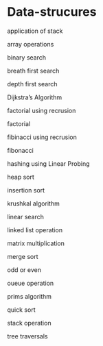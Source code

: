 # Data-strucures

application of stack

array operations

binary search

breath first search

depth first search

Dijkstra’s Algorithm

factorial using recrusion

factorial

fibinacci using recrusion

fibonacci

hashing using Linear Probing

heap sort

insertion sort

krushkal algorithm

linear search 

linked list operation

matrix multiplication

merge sort

odd or even

oueue operation

prims algorithm

quick sort

stack operation

tree traversals
